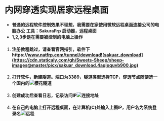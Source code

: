 # **内网穿透实现居家远程桌面**

- **普通的远程软件控制效果不理想，我需要在家使用微软远程桌面连接公司的电脑办公**
  **工具：SakuraFrp 启动器，远程桌面**
-  **1,2,3步是在需要被控制的电脑上操作**


1. #### 注册教程跳过，请查看官网指引，软件下https://www.natfrp.com/tunnel/download![sakuar_download](https://cdn.staticaly.com/gh/Sweets-Sheep/sheep-images@master/picx/sakuar_download.4aqioquvb900.jpg)

1. #### 打开软件，新建隧道。端口为3389，隧道类型选择TCP，穿透节点随便选一个国内的![樱花隧道](https://cdn.staticaly.com/gh/Sweets-Sheep/sheep-images@master/20230303/樱花隧道.2o7hk9ze2y00.jpg)

1. #### 创建成功后查看日志，记录访问IP![连接地址](https://cdn.staticaly.com/gh/Sweets-Sheep/sheep-images@master/20230303/连接地址.5p0oj0xzxo80.jpg)

1. #### 在自己的电脑上打开远程桌面，在计算机(C)处输入上图IP，用户名为系统登录名![远程](https://cdn.staticaly.com/gh/Sweets-Sheep/sheep-images@master/20230303/远程.74bo37bb6800.jpg)

   
